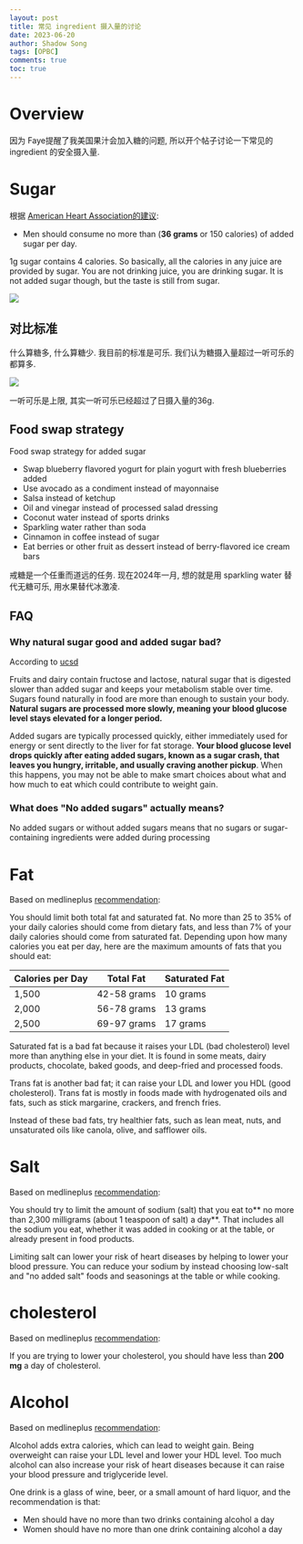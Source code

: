 ```yaml
---
layout: post
title: 常见 ingredient 摄入量的讨论
date: 2023-06-20
author: Shadow Song
tags: [OPBC]
comments: true
toc: true
---
```


# Overview

因为 Faye提醒了我美国果汁会加入糖的问题, 所以开个帖子讨论一下常见的ingredient 的安全摄入量. 

# Sugar

根据 [American Heart Association的建议](https://www.heart.org/en/healthy-living/healthy-eating/eat-smart/sugar/how-much-sugar-is-too-much): 

- Men should consume no more than (**36 grams** or 150 calories) of added sugar per day.

1g sugar contains 4 calories. So basically, all the calories in any juice are provided by sugar. You are not drinking juice, you are drinking sugar.  It is not added sugar though, but the taste is still from sugar. 

![](https://lh3.googleusercontent.com/pw/AJFCJaXtQQ9Ij-y3lyWtSUhutesXtHpReQjJQE4Dzur6ACAYIOhuUe-igz_sWsszzfJ8usL7VSqDfbPursLNQnQJeRRcZGeNIg1OtHT6tJrHFLelaoy850P9bMRHn425CJHIbuPE9AHaCrc_t1RAWk4XWIgt=w487-h492-s-no?authuser=2)

## 对比标准

什么算糖多, 什么算糖少.  我目前的标准是可乐. 我们认为糖摄入量超过一听可乐的都算多. 

![](https://lh3.googleusercontent.com/pw/AJFCJaWycjzhKt76MnISTwFZH-cZqbadaCfXbCZ34stxI1q4c6_cwvHWpyMwFfT1ZPjXdOxxNRjIhtopVzbMb0W5Q3_pTstdeWYGO1_mpzoutc6BmqV-imEfOdu-o11_9-PpZuLuDhjLoWz_gB26pyEewkKf=w1303-h1304-s-no?authuser=2)

一听可乐是上限, 其实一听可乐已经超过了日摄入量的36g. 

## Food swap strategy

Food swap strategy for added sugar

* Swap blueberry flavored yogurt for plain yogurt with fresh blueberries added
* Use avocado as a condiment instead of mayonnaise
* Salsa instead of ketchup
* Oil and vinegar instead of processed salad dressing
* Coconut water instead of sports drinks
* Sparkling water rather than soda
* Cinnamon in coffee instead of sugar
* Eat berries or other fruit as dessert instead of berry-flavored ice cream bars

戒糖是一个任重而道远的任务. 现在2024年一月, 想的就是用 sparkling water 替代无糖可乐, 用水果替代冰激凌.

## FAQ

### Why natural sugar good and added sugar bad? 

According to [ucsd](https://chear.ucsd.edu/blog/understanding-natural-versus-added-sugars)

Fruits and dairy contain fructose and lactose, natural sugar that is digested slower than added sugar and keeps your metabolism stable over time. Sugars found naturally in food are more than enough to sustain your body. **Natural sugars are processed more slowly, meaning your blood glucose level stays elevated for a longer period.**

Added sugars are typically processed quickly, either immediately used for energy or sent directly to the liver for fat storage. **Your blood glucose level drops quickly after eating added sugars, known as a sugar crash, that leaves you hungry, irritable, and usually craving another pickup**. When this happens, you may not be able to make smart choices about what and how much to eat which could contribute to weight gain.

### What does "No added sugars" actually means? 

No added sugars or without added sugars means that no sugars or sugar-containing ingredients were added during processing

# Fat

Based on medlineplus [recommendation](https://medlineplus.gov/howtolowercholesterolwithdiet.html): 

You should limit both total fat and saturated fat. No more than 25 to 35% of your daily calories should come from dietary fats, and less than 7% of your daily calories should come from saturated fat. Depending upon how many calories you eat per day, here are the maximum amounts of fats that you should eat:

Calories per Day | 	Total Fat	| Saturated Fat
|------|------|------
1,500	| 42-58 grams |	10 grams
2,000	| 56-78 grams	| 13 grams
2,500	| 69-97 grams	| 17 grams

Saturated fat is a bad fat because it raises your LDL (bad cholesterol) level more than anything else in your diet. It is found in some meats, dairy products, chocolate, baked goods, and deep-fried and processed foods.

Trans fat is another bad fat; it can raise your LDL and lower you HDL (good cholesterol). Trans fat is mostly in foods made with hydrogenated oils and fats, such as stick margarine, crackers, and french fries.

Instead of these bad fats, try healthier fats, such as lean meat, nuts, and unsaturated oils like canola, olive, and safflower oils.

# Salt

Based on medlineplus [recommendation](https://medlineplus.gov/howtolowercholesterolwithdiet.html): 

You should try to limit the amount of sodium (salt) that you eat to** no more than 2,300 milligrams (about 1 teaspoon of salt) a day**. That includes all the sodium you eat, whether it was added in cooking or at the table, or already present in food products. 

Limiting salt can lower your risk of heart diseases by helping to lower your blood pressure. You can reduce your sodium by instead choosing low-salt and "no added salt" foods and seasonings at the table or while cooking.

# cholesterol

Based on medlineplus [recommendation](https://medlineplus.gov/howtolowercholesterolwithdiet.html): 

If you are trying to lower your cholesterol, you should have less than **200 mg** a day of cholesterol.


# Alcohol

Based on medlineplus [recommendation](https://medlineplus.gov/howtolowercholesterolwithdiet.html): 

Alcohol adds extra calories, which can lead to weight gain. Being overweight can raise your LDL level and lower your HDL level. Too much alcohol can also increase your risk of heart diseases because it can raise your blood pressure and triglyceride level. 


One drink is a glass of wine, beer, or a small amount of hard liquor, and the recommendation is that:

* Men should have no more than two drinks containing alcohol a day
* Women should have no more than one drink containing alcohol a day

